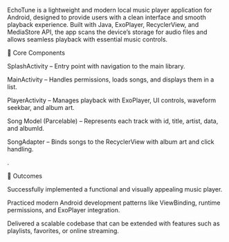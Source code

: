 EchoTune is a lightweight and modern local music player application for Android, designed to provide users with a clean interface and smooth playback experience. Built with Java, ExoPlayer, RecyclerView, and MediaStore API, the app scans the device’s storage for audio files and allows seamless playback with essential music controls.

📂 Core Components

SplashActivity – Entry point with navigation to the main library.

MainActivity – Handles permissions, loads songs, and displays them in a list.

PlayerActivity – Manages playback with ExoPlayer, UI controls, waveform seekbar, and album art.

Song Model (Parcelable) – Represents each track with id, title, artist, data, and albumId.

SongAdapter – Binds songs to the RecyclerView with album art and click handling.

.

🚀 Outcomes

Successfully implemented a functional and visually appealing music player.

Practiced modern Android development patterns like ViewBinding, runtime permissions, and ExoPlayer integration.

Delivered a scalable codebase that can be extended with features such as playlists, favorites, or online streaming.
